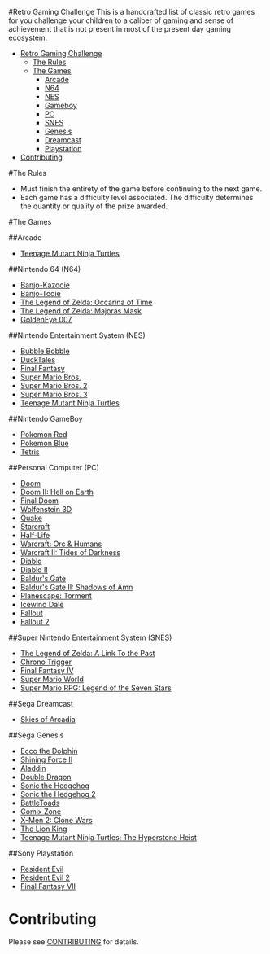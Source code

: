 #Retro Gaming Challenge
This is a handcrafted list of classic retro games for you challenge your children to a caliber of gaming and sense of achievement that is not present in most of the present day gaming ecosystem.

* [Retro Gaming Challenge](#challenge)
  * [The Rules](#rules)
  * [The Games](#games)
	  * [Arcade](#arcade)
	  * [N64](#nintendo-64-n64)
	  * [NES](#nintendo-entertainment-system-nes)
	  * [Gameboy](#nintendo-gameboy)
	  * [PC](#personal-computer-pc)
	  * [SNES](#super-nintendo-entertainment-system-snes)
	  * [Genesis](#sega-genesis)
	  * [Dreamcast](#sega-dreamcast)
	  * [Playstation](#sony-playstation)
* [Contributing](#contributing)

#The Rules
* Must finish the entirety of the game before continuing to the next game.
* Each game has a difficulty level associated.  The difficulty determines the quantity or quality of the prize awarded.

#The Games

##Arcade
* [Teenage Mutant Ninja Turtles](http://en.wikipedia.org/wiki/Teenage_Mutant_Ninja_Turtles_(arcade_game))

##Nintendo 64 (N64)
* [Banjo-Kazooie](http://en.wikipedia.org/wiki/Banjo-Kazooie)
* [Banjo-Tooie](http://en.wikipedia.org/wiki/Banjo-Tooie)
* [The Legend of Zelda: Occarina of Time](http://en.wikipedia.org/wiki/The_Legend_of_Zelda:_Ocarina_of_Time)
* [The Legend of Zelda: Majoras Mask](http://en.wikipedia.org/wiki/The_Legend_of_Zelda:_Majora's_Mask)
* [GoldenEye 007](http://en.wikipedia.org/wiki/GoldenEye_007_(1997_video_game))


##Nintendo Entertainment System (NES)
- [Bubble Bobble](http://en.wikipedia.org/wiki/Bubble_Bobble)
- [DuckTales](http://en.wikipedia.org/wiki/DuckTales_(video_game))
- [Final Fantasy](http://en.wikipedia.org/wiki/Final_Fantasy_(video_game))
- [Super Mario Bros.](http://en.wikipedia.org/wiki/Super_Mario_Bros.)
- [Super Mario Bros. 2](http://en.wikipedia.org/wiki/Super_Mario_Bros._2)
- [Super Mario Bros. 3](http://en.wikipedia.org/wiki/Super_Mario_Bros._3)
- [Teenage Mutant Ninja Turtles](http://en.wikipedia.org/wiki/Teenage_Mutant_Ninja_Turtles_(NES_game))
			
##Nintendo GameBoy	
- [Pokemon Red](http://en.wikipedia.org/wiki/Pok%C3%A9mon_Red_and_Blue)
- [Pokemon Blue](http://en.wikipedia.org/wiki/Pok%C3%A9mon_Red_and_Blue)
- [Tetris](http://en.wikipedia.org/wiki/Tetris)

##Personal Computer (PC)
* [Doom](http://en.wikipedia.org/wiki/Doom_(1993_video_game))
* [Doom II: Hell on Earth](http://en.wikipedia.org/wiki/Doom_II:_Hell_on_Earth)
* [Final Doom](http://en.wikipedia.org/wiki/Final_Doom)
* [Wolfenstein 3D](http://en.wikipedia.org/wiki/Wolfenstein_3D)
* [Quake](http://en.wikipedia.org/wiki/Quake_(video_game))
* [Starcraft](http://en.wikipedia.org/wiki/StarCraft)
* [Half-Life](http://en.wikipedia.org/wiki/Half-Life_(video_game))
* [Warcraft: Orc & Humans](http://en.wikipedia.org/wiki/Warcraft:_Orcs_%26_Humans)
* [Warcraft II: Tides of Darkness](http://en.wikipedia.org/wiki/Warcraft_II:_Tides_of_Darkness)
* [Diablo](http://en.wikipedia.org/wiki/Diablo_(video_game))
* [Diablo II](http://en.wikipedia.org/wiki/Diablo_II)
* [Baldur's Gate](http://en.wikipedia.org/wiki/Baldur's_Gate)
* [Baldur's Gate II: Shadows of Amn](http://en.wikipedia.org/wiki/Baldur%27s_Gate_II:_Shadows_of_Amn)
* [Planescape: Torment](http://en.wikipedia.org/wiki/Planescape:_Torment)
* [Icewind Dale](http://en.wikipedia.org/wiki/Icewind_Dale)
* [Fallout](http://en.wikipedia.org/wiki/Fallout_(video_game))
* [Fallout 2](http://en.wikipedia.org/wiki/Fallout_2)
			
##Super Nintendo Entertainment System (SNES)	
- [The Legend of Zelda: A Link To the Past](http://en.wikipedia.org/wiki/The_Legend_of_Zelda:_A_Link_to_the_Past)
- [Chrono Trigger](http://en.wikipedia.org/wiki/Chrono_Trigger)
- [Final Fantasy IV](http://en.wikipedia.org/wiki/Final_Fantasy_IV)
- [Super Mario World](http://en.wikipedia.org/wiki/Super_Mario_World)
- [Super Mario RPG: Legend of the Seven Stars](http://en.wikipedia.org/wiki/Super_Mario_RPG)

##Sega Dreamcast
* [Skies of Arcadia](http://en.wikipedia.org/wiki/Skies_of_Arcadia)

##Sega Genesis		
* [Ecco the Dolphin](http://en.wikipedia.org/wiki/Ecco_the_Dolphin)
* [Shining Force II](http://en.wikipedia.org/wiki/Shining_Force_II)
* [Aladdin](http://en.wikipedia.org/wiki/Disney%27s_Aladdin_(Virgin_Games))
* [Double Dragon](http://en.wikipedia.org/wiki/Double_Dragon)
* [Sonic the Hedgehog](http://en.wikipedia.org/wiki/Sonic_the_Hedgehog_(1991_video_game))
* [Sonic the Hedgehog 2](http://en.wikipedia.org/wiki/Sonic_the_Hedgehog_2)
* [BattleToads](http://en.wikipedia.org/wiki/Battletoads_(video_game))
* [Comix Zone](http://en.wikipedia.org/wiki/Comix_Zone)
* [X-Men 2: Clone Wars](http://en.wikipedia.org/wiki/X-Men_2:_Clone_Wars)
* [The Lion King](http://en.wikipedia.org/wiki/The_Lion_King_(video_game))
* [Teenage Mutant Ninja Turtles: The Hyperstone Heist](http://en.wikipedia.org/wiki/Teenage_Mutant_Ninja_Turtles:_The_Hyperstone_Heist)

##Sony Playstation
* [Resident Evil](http://en.wikipedia.org/wiki/Resident_Evil_(1996_video_game))
* [Resident Evil 2](http://en.wikipedia.org/wiki/Resident_Evil_2)
* [Final Fantasy VII](http://en.wikipedia.org/wiki/Final_Fantasy_VII)

# Contributing
Please see [CONTRIBUTING](https://github.com/aaronrl/RetroVideoGameChallenge/blob/master/CONTRIBUTING.md) for details.
